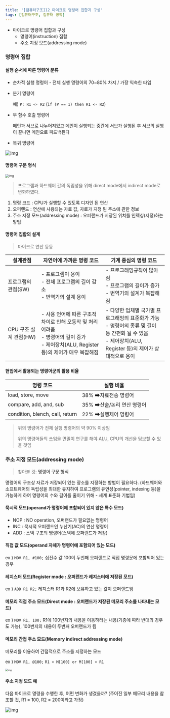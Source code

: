 ```yaml
---
title: '[컴퓨터구조]12_마이크로 명령어 집합과 구성'
tags: [컴퓨터구조, 컴퓨터 공학]
---
```


- 마이크로 명령어 집합과 구성
  - 명령어(instruction) 집합
  - 주소 지정 모드(addressing mode)

### 명령어 집합

#### 실행 순서에 따른 명령어 분류

- 순차적 실행 명령어 - 전체 실행 명령어의 70~80% 차지 / 가장 익숙한 타입

- 분기 명령어

  예) `P: R1 <- R2` (`if (P == 1) then R1 <- R2`)

- 부 함수 호출 명령어

  메인과 서브로 나누어져있고 메인이 실행되는 중간에 서브가 실행된 후 서브의 실행이 끝나면 메인으로 피드백된다

- 복귀 명령어

![img](https://media.vlpt.us/images/underlier12/post/6162defa-8287-46f8-ba09-34def22c553c/image.png)

#### 명령어 구문 형식

<img src="https://media.vlpt.us/images/underlier12/post/ab393698-4e8c-4759-88ff-fac052438d4a/image.png" alt="img" style="zoom: 67%;" />

> 프로그램과 하드웨어 간의 독립성을 위해 direct mode에서 indirect mode로 변화하였다.

1. 명령 코드 : CPU가 실행할 수 있도록 디자인 된 연산
2. 오퍼랜드 : 연산에 사용되는 자료 값, 자료가 지정 된 주소에 관한 정보
3. 주소 지정 모드(addressing mode) : 오퍼랜드가 저장된 위치를 인덱싱(지정)하는 방법

#### 명령어 집합의 설계

> 마이크로 연산 등등

| 설계관점               | 자연어에 가까운 명령 코드                                                                                                                      | 기계 중심의 명령 코드                                                                                                                                          |
| ---------------------- | ---------------------------------------------------------------------------------------------------------------------------------------------- | -------------------------------------------------------------------------------------------------------------------------------------------------------------- |
| 프로그램의 관점(SW)    | - 프로그램이 용이<br />- 전체 프로그램의 길이 감소<br />- 번역기의 설계 용이                                                                   | - 프로그래밍규칙이 많아짐<br />- 프로그램의 길이가 증가<br />- 번역기의 설계가 복잡해짐                                                                        |
| CPU 구조 설계 관점(HW) | - 사용 언어에 따른 구조적 차이로 인해 오동작 및 처리 어려움<br />- 명령어의 길이 증가<br />- 제어장치(ALU, Register 등)의 제어가 매우 복잡해짐 | - 다양한 업체별 국가별 프로그래밍의 표준화가 가능<br />- 명령어의 종류 및 길이 등 간편화 될 수 있음<br />- 제어장치(ALU, Register 등)의 제어가 상대적으로 용이 |

#### 현업에서 활용되는 명령어군의 활용 비율

| 명령 코드                       | 실행 비율                  |
| ------------------------------- | -------------------------- |
| load, store, move               | 38% ➡자료전송 명령어       |
| compare, add, and, sub          | 35% ➡산술/논리 연산 명령어 |
| condition, blench, call, return | 22% ➡실행제어 명령어       |

> 위의 명령어가 전체 실행 명령어의 약 90% 이상임
>
> 위의 명령어들의 쓰임을 면밀이 연구를 해야 ALU, CPU의 개선을 담보할 수 있을 것임

### 주소 지정 모드(addressing mode)

> 찾아볼 것: **명령어 구문 형식**

명령어의 구조상 자료가 저장되어 있는 장소를 지정하는 방법이 필요하다. (하드웨어와 소프트웨어의 독립성을 최대한 유지하여 프로그램의 유연성(pointer, indexing 등)을 가능하게 하여 명령어의 수와 길이를 줄이기 위해 - 세계 표준화 기법임)

#### 묵시적 모드(operand가 명령어에 포함되어 있지 않은 특수 모드)

- NOP : NO operation, 오퍼랜드가 필요없는 명령어
- INC : 묵시적 오퍼랜드인 누산기(AC)의 연산 명령어
- ADD : 스택 구조의 명령어(스택에 오퍼랜드가 저장)

#### 직접 값 모드(operand 자체가 명령어에 포함되어 있는 모드)

ex ) `MOV R1, #100;` 십진수 값 100이 두번째 오퍼랜드로 직접 명령문에 포함되어 있는 경우

#### 레지스터 모드(Register mode : 오퍼랜드가 레지스터에 저장된 모드)

ex ) `ADD R1 R2;` 레지스터 R1과 R2에 보유하고 있는 값이 오퍼랜드임

#### 메모리 직접 주소 모드(Direct mode : 오퍼랜드가 저장된 메모리 주소를 나타내는 모드)

ex ) `MOV R1, 100;` R1에 100번지의 내용을 이동하라는 내용(기종에 따라 반대의 경우도 가능), 100번지의 내용이 두번째 오퍼랜드가 됨

#### 메모리 간접 주소 모드(Memory indirect addressing mode)

메모리를 이용하여 간접적으로 주소를 지정하는 모드

ex ) `MOV R1, @100;` `R1 ⬅ M[100] or M[100] ⬅ R1`

<img src="https://media.vlpt.us/images/underlier12/post/af1bcbdf-1a72-4038-bb3d-8f103a8bc733/image.png" alt="img" style="zoom: 50%;" />

#### 주소 지정 모드 예

다음 마이크로 명령을 수행한 후, 어떤 변화가 생겼을까? (주어진 일부 메모리 내용을 참조할 것, R1 = 100, R2 = 200이라고 가정)

![img](https://media.vlpt.us/images/underlier12/post/2475e784-41d0-4966-963b-9c14dbef64f7/image.png)
